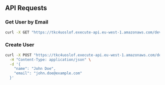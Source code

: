 ## API Requests

### Get User by Email
```bash
curl -X GET "https://tkc4uoslof.execute-api.eu-west-1.amazonaws.com/dev/users?email=john.doe@example.com"
```

### Create User
```bash
curl -X POST "https://tkc4uoslof.execute-api.eu-west-1.amazonaws.com/dev/users/create" \
  -H "Content-Type: application/json" \
  -d '{
    "name": "John Doe",
    "email": "john.doe@example.com"
  }'
```
